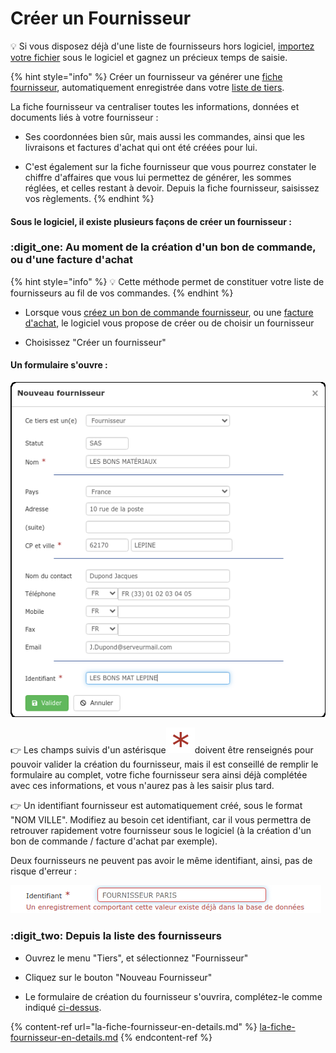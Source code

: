 # Créer un Fournisseur



:bulb: Si vous disposez déjà d'une liste de fournisseurs hors logiciel, [importez votre fichier](../importer.md) sous le logiciel et gagnez un précieux temps de saisie.



{% hint style="info" %}
Créer un fournisseur va générer une [fiche fournisseur](la-fiche-fournisseur-en-details.md), automatiquement enregistrée dans votre [liste de tiers](../les-listes-de-tiers/).

La fiche fournisseur va centraliser toutes les informations, données et documents liés à votre fournisseur :

*   Ses coordonnées bien sûr, mais aussi les commandes, ainsi que les livraisons et factures d'achat qui ont été créées pour lui.


* C'est également sur la fiche fournisseur que vous pourrez constater le chiffre d'affaires que vous lui permettez de générer, les sommes réglées, et celles restant à devoir. Depuis la fiche fournisseur, saisissez vos règlements.
{% endhint %}



#### Sous le logiciel, il existe plusieurs façons de créer un fournisseur :



### :digit_one: Au moment de la création d'un bon de commande, ou d'une facture d'achat

{% hint style="info" %}
:bulb: Cette méthode permet de constituer votre liste de fournisseurs au fil de vos commandes.
{% endhint %}

*   Lorsque vous [créez un bon de commande fournisseur](../../les-achats/les-bons-de-commande/#creer-une-commande), ou une [facture d'achat](../../les-achats/les-factures-dachat.md#nouvelle-facture-dachat), le logiciel vous propose de créer ou de choisir un fournisseur


* Choisissez "Créer un fournisseur"

####

#### Un formulaire s'ouvre :

![](../../../.gitbook/assets/screenshot-187a-.png)



:point_right: Les champs suivis d'un astérisque![](../../../.gitbook/assets/screenshot-172-.png)doivent être renseignés pour pouvoir valider la création du fournisseur, mais il est conseillé de remplir le formulaire au complet, votre fiche fournisseur sera ainsi déjà complétée avec ces informations, et vous n'aurez pas à les saisir plus tard.



:point_right: Un identifiant fournisseur est automatiquement créé, sous le format "NOM VILLE". Modifiez au besoin cet identifiant, car il vous permettra de retrouver rapidement votre fournisseur sous le logiciel (à la création d'un bon de commande / facture d'achat par exemple).

Deux fournisseurs ne peuvent pas avoir le même identifiant, ainsi, pas de risque d'erreur :

![](../../../.gitbook/assets/screenshot-189-.png)





### :digit_two:  Depuis la liste des fournisseurs

*   Ouvrez le menu "Tiers", et sélectionnez "Fournisseur"


*   Cliquez sur le bouton "Nouveau Fournisseur"


* Le formulaire de création du fournisseur s'ouvrira, complétez-le comme indiqué [ci-dessus](./#un-formulaire-souvre).



{% content-ref url="la-fiche-fournisseur-en-details.md" %}
[la-fiche-fournisseur-en-details.md](la-fiche-fournisseur-en-details.md)
{% endcontent-ref %}

